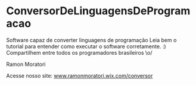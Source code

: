 # ConversorDeLinguagensDeProgramacao
Software capaz de converter linguagens de programação
Leia bem o tutorial para entender como executar o software corretamente. :)
Compartilhem entre todos os programadores brasileiros \o/

 Ramon Moratori
 
 Acesse nosso site: www.ramonmoratori.wix.com/conversor
